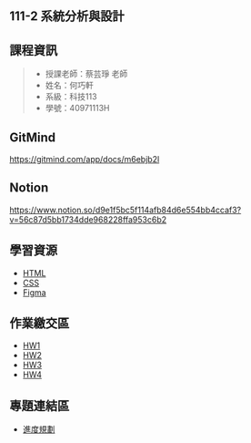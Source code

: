 ## 111-2 系統分析與設計
## 課程資訊
>+ 授課老師：蔡芸琤 老師
>+ 姓名：何巧軒
>+ 系級：科技113
>+ 學號：40971113H

## GitMind
https://gitmind.com/app/docs/m6ebjb2l

## Notion 
https://www.notion.so/d9e1f5bc5f114afb84d6e554bb4ccaf3?v=56c87d5bb1734dde968228ffa953c6b2

## 學習資源
+ [HTML](https://mtache.com/html)
+ [CSS](https://www.youtube.com/watch?v=Ml78vnNTBLw)
+ [Figma](https://www.youtube.com/watch?v=P96TQwsY_VY)

## 作業繳交區
+ [HW1](https://www.youtube.com/watch?v=so3o6Unk7Dg)
+ [HW2](https://www.youtube.com/watch?v=hlqv0hdOeW8)
+ [HW3](https://www.youtube.com/watch?v=zTllqAeTLjE)
+ [HW4](https://youtu.be/UY7gsE8zxaM)

## 專題連結區
+ [進度規劃](https://www.notion.so/muiium/b6a8f23f7f304f678a92cb3da1214518)

